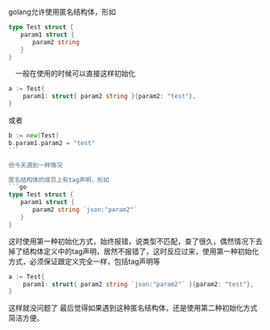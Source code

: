 golang允许使用匿名结构体，形如
```go
type Test struct {
　　param1 struct {
　　　　param2 string
　　}
}
```
　一般在使用的时候可以直接这样初始化
```go
a := Test{
    param1: struct{ param2 string }{param2: "test"},
}
```
或者
```go
b := new(Test)
b.param1.param2 = "test"
```　

但今天遇到一种情况

匿名结构体的成员上有tag声明，形如
```go
type Test struct {
　　param1 struct {
　　　　param2 string `json:"param2"`
　　}
}
```
这时使用第一种初始化方式，始终报错，说类型不匹配，查了很久，偶然情况下去掉了结构体定义中的tag声明，居然不报错了，这时反应过来，使用第一种初始化方式，必须保证跟定义完全一样，包括tag声明等

```go
a := Test{
    param1: struct{ param2 string `json:"param2"` }{param2: "test"},
}
```
这样就没问题了
最后觉得如果遇到这种匿名结构体，还是使用第二种初始化方式简洁方便。